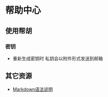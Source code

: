 帮助中心
===============

## 使用帮胡

### 密钥
 * 重新生成密钥时 私钥会以附件形式发送到邮箱
   

## 其它资源
 * [Markdown语法说明](http://wowubuntu.com/markdown)
